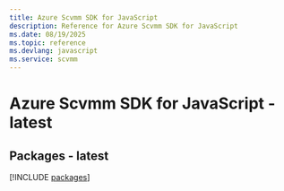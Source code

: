 ```yaml
---
title: Azure Scvmm SDK for JavaScript
description: Reference for Azure Scvmm SDK for JavaScript
ms.date: 08/19/2025
ms.topic: reference
ms.devlang: javascript
ms.service: scvmm
---
```

# Azure Scvmm SDK for JavaScript - latest
## Packages - latest
[!INCLUDE [packages](scvmm-index.md)]